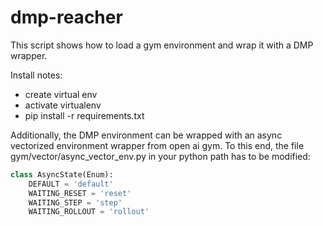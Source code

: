 # dmp-reacher

This script shows how to load a gym environment and wrap it with a DMP wrapper.

Install notes:

- create virtual env
- activate virtualenv
- pip install -r requirements.txt

Additionally, the DMP environment can 
be wrapped with an async vectorized environment wrapper from open ai gym. To this end, the file 
gym/vector/async_vector_env.py in your python path has to be modified:

``` python
class AsyncState(Enum):
    DEFAULT = 'default'
    WAITING_RESET = 'reset'
    WAITING_STEP = 'step'
    WAITING_ROLLOUT = 'rollout'
```
